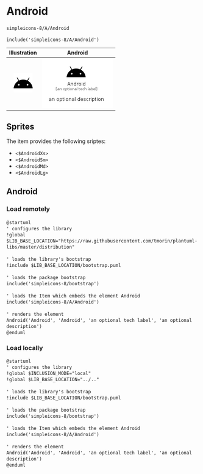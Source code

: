 # Android


```text
simpleicons-8/A/Android
```

```text
include('simpleicons-8/A/Android')
```



| Illustration | Android |
| :---: | :---: |
| ![illustration for Illustration](../../simpleicons-8/A/Android.png) | ![illustration for Android](../../simpleicons-8/A/Android.Local.png) |



## Sprites
The item provides the following sriptes:

- `<$AndroidXs>`
- `<$AndroidSm>`
- `<$AndroidMd>`
- `<$AndroidLg>`





## Android

### Load remotely
```plantuml
@startuml
' configures the library
!global $LIB_BASE_LOCATION="https://raw.githubusercontent.com/tmorin/plantuml-libs/master/distribution"

' loads the library's bootstrap
!include $LIB_BASE_LOCATION/bootstrap.puml

' loads the package bootstrap
include('simpleicons-8/bootstrap')

' loads the Item which embeds the element Android
include('simpleicons-8/A/Android')

' renders the element
Android('Android', 'Android', 'an optional tech label', 'an optional description')
@enduml
```

### Load locally
```plantuml
@startuml
' configures the library
!global $INCLUSION_MODE="local"
!global $LIB_BASE_LOCATION="../.."

' loads the library's bootstrap
!include $LIB_BASE_LOCATION/bootstrap.puml

' loads the package bootstrap
include('simpleicons-8/bootstrap')

' loads the Item which embeds the element Android
include('simpleicons-8/A/Android')

' renders the element
Android('Android', 'Android', 'an optional tech label', 'an optional description')
@enduml
```

